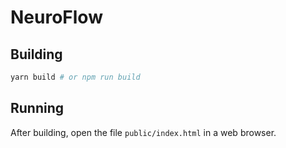 # NeuroFlow

## Building

```bash
yarn build # or npm run build
```

## Running

After building, open the file `public/index.html` in a web browser.
